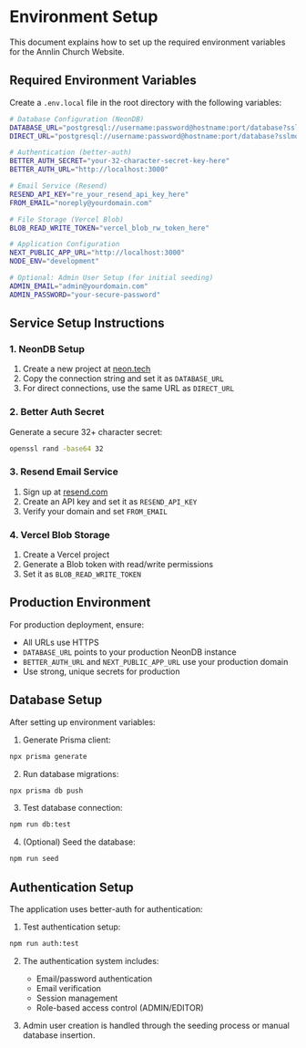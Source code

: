 # Environment Setup

This document explains how to set up the required environment variables for the Annlin Church Website.

## Required Environment Variables

Create a `.env.local` file in the root directory with the following variables:

```bash
# Database Configuration (NeonDB)
DATABASE_URL="postgresql://username:password@hostname:port/database?sslmode=require"
DIRECT_URL="postgresql://username:password@hostname:port/database?sslmode=require"

# Authentication (better-auth)
BETTER_AUTH_SECRET="your-32-character-secret-key-here"
BETTER_AUTH_URL="http://localhost:3000"

# Email Service (Resend)
RESEND_API_KEY="re_your_resend_api_key_here"
FROM_EMAIL="noreply@yourdomain.com"

# File Storage (Vercel Blob)
BLOB_READ_WRITE_TOKEN="vercel_blob_rw_token_here"

# Application Configuration
NEXT_PUBLIC_APP_URL="http://localhost:3000"
NODE_ENV="development"

# Optional: Admin User Setup (for initial seeding)
ADMIN_EMAIL="admin@yourdomain.com"
ADMIN_PASSWORD="your-secure-password"
```

## Service Setup Instructions

### 1. NeonDB Setup
1. Create a new project at [neon.tech](https://neon.tech)
2. Copy the connection string and set it as `DATABASE_URL`
3. For direct connections, use the same URL as `DIRECT_URL`

### 2. Better Auth Secret
Generate a secure 32+ character secret:
```bash
openssl rand -base64 32
```

### 3. Resend Email Service
1. Sign up at [resend.com](https://resend.com)
2. Create an API key and set it as `RESEND_API_KEY`
3. Verify your domain and set `FROM_EMAIL`

### 4. Vercel Blob Storage
1. Create a Vercel project
2. Generate a Blob token with read/write permissions
3. Set it as `BLOB_READ_WRITE_TOKEN`

## Production Environment

For production deployment, ensure:
- All URLs use HTTPS
- `DATABASE_URL` points to your production NeonDB instance
- `BETTER_AUTH_URL` and `NEXT_PUBLIC_APP_URL` use your production domain
- Use strong, unique secrets for production

## Database Setup

After setting up environment variables:

1. Generate Prisma client:
```bash
npx prisma generate
```

2. Run database migrations:
```bash
npx prisma db push
```

3. Test database connection:
```bash
npm run db:test
```

4. (Optional) Seed the database:
```bash
npm run seed
```

## Authentication Setup

The application uses better-auth for authentication:

1. Test authentication setup:
```bash
npm run auth:test
```

2. The authentication system includes:
   - Email/password authentication
   - Email verification
   - Session management
   - Role-based access control (ADMIN/EDITOR)

3. Admin user creation is handled through the seeding process or manual database insertion.